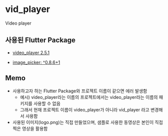 # vid_player

Video player



## 사용된 Flutter Package

- [video_player 2.5.1](https://pub.dev/packages/video_player)

- [image_picker: ^0.8.6+1](https://pub.dev/packages/image_picker)



## Memo

- 사용하고자 하는 Flutter Package와 프로젝트 이름이 같으면 에러 발생함
  - 예시) video_player라는 이름의 프로젝트에서는 video_player라는 이름의 패키지를 사용할 수 없음
  - 그래서 현재 프로젝트 이름이 video_player가 아니라 vid_player 라고 변경해서 사용함
- 사용된 이미지(logo.png)는 직접 만들었으며, 샘플로 사용한 동영상은 본인이 직접 찍은 영상을 활용함

